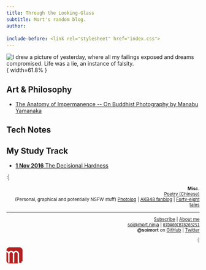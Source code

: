 ```yaml
---
title: Through the Looking-Glass
subtitle: Mort's random blog.
author:

include-before: <link rel="stylesheet" href="index.css">
---
```


![I drew a picture of yesterday,
where all my failings exposed and dreams compromised. \
Life was a lie, an instance of falsity.
](https://i0.wp.com/dl.dropboxusercontent.com/s/ne16xw7rmnjewct/header-161116.jpg){ width=61.8% }



## Art & Philosophy

* [The Anatomy of Impermanence -- On Buddhist Photography by Manabu Yamanaka
](https://blog.soimort.org/art/manabu-yamanaka/)

## Tech Notes



## My Study Track

* [**1 Nov 2016**
The Decisional Hardness
](/mst/1/)



:|

<div style="text-align:right">
<small>

**Misc.**
\
[<i class="fa fa-tumblr-square" aria-hidden="true"></i>
Poetry (Chinese)](http://poetry.soimort.org/)
\
(Personal, graphical and potentially NSFW stuff)
[<i class="fa fa-tumblr-square" aria-hidden="true"></i>
Photolog](http://log.soimort.org/)
| [<i class="fa fa-tumblr-square" aria-hidden="true"></i>
AKB48 fanblog](http://microblog.soimort.org/)
| [<i class="fa fa-tumblr-square" aria-hidden="true"></i>
Forty-eight tales](http://48.soimort.org/)

***

[<i class="fa fa-rss" aria-hidden="true"></i>
Subscribe](https://www.soimort.org/feed.atom)
| [<i class="fa fa-user" aria-hidden="true"></i>
About me](/about)
\
<i class="fa fa-envelope" aria-hidden="true"></i>
soi@mort.ninja
| [<i class="fa fa-key" aria-hidden="true"></i>
`07DA00CB78203251`](https://keybase.io/soimort/key.asc)
\
**@soimort** on
<a href="https://github.com/soimort" rel="nofollow">
<i class="fa fa-github" aria-hidden="true"></i> GitHub</a>
| <a href="https://twitter.com/soimort" rel="nofollow">
<i class="fa fa-twitter" aria-hidden="true"></i> Twitter</a>

:|

</small>
</div>

<aside id="soimort-links">
<a title="Feed" href="https://www.soimort.org/feed.atom">
<i class="fa fa-rss-square" aria-hidden="true"></i></a>
<a title="GitHub" href="https://github.com/soimort" rel="nofollow">
<i class="fa fa-github-square" aria-hidden="true"></i></a>
<a title="About me" href="/about" id="soimort">
<img src="/favicon.png" width="42px"></a>
<a title="Twitter" href="https://twitter.com/soimort" rel="nofollow">
<i class="fa fa-twitter-square" aria-hidden="true"></i></a>
<a title="Email" href="#" onclick="window.open(atob('bWFpbHRvOg==') +
'soi' + atob('QA==') + 'mort.ninja')">
<i class="fa fa-envelope-square" aria-hidden="true"></i></a>
</aside>
